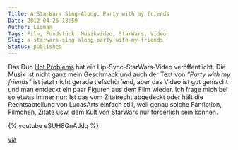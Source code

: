 ```yaml
---
Title: A StarWars Sing-Along: Party with my friends
Date: 2012-04-26 13:59
Author: Lioman
Tags: Film, Fundstück, Musikvideo, StarWars, Video
Slug: a-starwars-sing-along-party-with-my-friends
Status: published
---
```


Das Duo [Hot Problems](http://www.hotproblemsmusic.com/) hat ein
Lip-Sync-StarWars-Video veröffentlicht. Die Musik ist nicht ganz mein
Geschmack und auch der Text von *"Party with my friends"* ist jetzt
nicht gerade tiefschürfend, aber das Video ist gut gemacht und man
entdeckt ein paar Figuren aus dem Film wieder.
Ich frage mich bei so etwas immer nur: Ist das vom Zitatrecht abgedeckt
oder hält die Rechtsabteilung von LucasArts einfach still,
weil genau solche Fanfiction, Filmchen, Zitate usw. dem Kult von StarWars nur förderlich sein können.

{% youtube eSUH8GnAJdg %}

[via](http://www.seitvertreib.de/2012/04/25/lip-sync-musikvideo-star-wars/)
